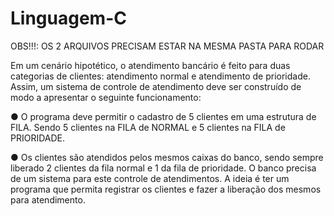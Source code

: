 # Linguagem-C
OBS!!!: OS 2 ARQUIVOS PRECISAM ESTAR NA MESMA PASTA PARA RODAR


Em um cenário hipotético, o atendimento bancário é feito para duas categorias de
clientes: atendimento normal e atendimento de prioridade.
Assim, um sistema de controle de atendimento deve ser construído de modo a
apresentar o seguinte funcionamento:

● O programa deve permitir o cadastro de 5 clientes em uma estrutura de
FILA. Sendo 5 clientes na FILA de NORMAL e 5 clientes na FILA de
PRIORIDADE.

● Os clientes são atendidos pelos mesmos caixas do banco, sendo sempre
liberado 2 clientes da fila normal e 1 da fila de prioridade.
O banco precisa de um sistema para este controle de atendimentos. A ideia é ter
um programa que permita registrar os clientes e fazer a liberação dos mesmos
para atendimento.

